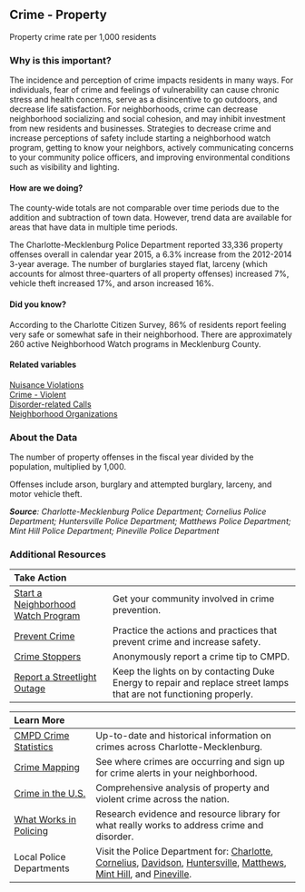 ## Crime - Property
Property crime rate per 1,000 residents

### Why is this important?
The incidence and perception of crime impacts residents in many ways. For individuals, fear of crime and feelings of vulnerability can cause chronic stress and health concerns, serve as a disincentive to go outdoors, and decrease life satisfaction. For neighborhoods, crime can decrease neighborhood socializing and social cohesion, and may inhibit investment from new residents and businesses. Strategies to decrease crime and increase perceptions of safety include starting a neighborhood watch program, getting to know your neighbors, actively communicating concerns to your community police officers, and improving environmental conditions such as visibility and lighting. 

#### How are we doing?
The county-wide totals are not comparable over time periods due to the addition and subtraction of town data. However, trend data are available for areas that have data in multiple time periods. 

The Charlotte-Mecklenburg Police Department reported 33,336 property offenses overall in calendar year 2015, a 6.3% increase from the 2012-2014 3-year average. The number of burglaries stayed flat, larceny (which accounts for almost three-quarters of all property offenses) increased 7%, vehicle theft increased 17%, and arson increased 16%. 

#### Did you know?
According to the Charlotte Citizen Survey, 86% of residents report feeling very safe or somewhat safe in their neighborhood. There are approximately 260 active Neighborhood Watch programs in Mecklenburg County.		  
	
#### Related variables
<a href="javascript:void(0)" onclick="changeMetric('m32')">Nuisance Violations</a>  
<a href="javascript:void(0)" onclick="changeMetric('m58')">Crime - Violent</a>  
<a href="javascript:void(0)" onclick="changeMetric('m60')">Disorder-related Calls</a>  
<a href="javascript:void(0)" onclick="changeMetric('m73')">Neighborhood Organizations</a>  

### About the Data
The number of property offenses in the fiscal year divided by the population, multiplied by 1,000. 

Offenses include arson, burglary and attempted burglary, larceny, and motor vehicle theft.

_**Source**: Charlotte-Mecklenburg Police Department; Cornelius Police Department; Huntersville Police Department; Matthews Police Department; Mint Hill Police Department; Pineville Police Department_

### Additional Resources
|Take Action |     |
|:- |:- |
|[Start a Neighborhood Watch Program](http://charmeck.org/city/charlotte/CMPD/safety/NeighborhoodWatch/Pages/default.aspx) |Get your community involved in crime prevention.
|[Prevent Crime](http://charmeck.org/city/charlotte/CMPD/safety/SafetyPrevention/Pages/default.aspx)|Practice the actions and practices that prevent crime and increase safety.
|[Crime Stoppers](http://charmeck.org/city/charlotte/CMPD/safety/CrimeStoppers/Pages/default.aspx) |Anonymously report a crime tip to CMPD.
|[Report a Streetlight Outage]( https://www.duke-energy.com/north-carolina-business/products/lighting/request-light-repair.asp) |Keep the lights on by contacting Duke Energy to repair and replace street lamps that are not functioning properly.

|Learn More |     |
|:- |:- |
|[CMPD Crime Statistics]( http://charmeck.org/city/charlotte/CMPD/safety/CrimeStat/Pages/default.aspx)|Up-to-date and historical information on crimes across Charlotte-Mecklenburg.
|[Crime Mapping](http://www.crimemapping.com/map/agency/65) |See where crimes are occurring and sign up for crime alerts in your neighborhood. 
|[Crime in the U.S.](http://www.fbi.gov/stats-services/crimestats)|Comprehensive analysis of property and violent crime across the nation.
|[What Works in Policing](http://cebcp.org/evidence-based-policing/what-works-in-policing/) |Research evidence and resource library for what really works to address crime and disorder.
|Local Police Departments|Visit the Police Department for: [Charlotte](http://charmeck.org/city/charlotte/CMPD/Pages/default.aspx), [Cornelius](http://www.cornelius.org/index.aspx?nid=189), [Davidson](http://www.ci.davidson.nc.us/index.aspx?NID=126), [Huntersville](http://www.huntersville.org/Departments/Police.aspx), [Matthews](http://matthewsnc.gov/pview.aspx?id=20737&catID=567), [Mint Hill](http://www.minthill.com/police_department.php?Police-Department-1), and [Pineville](http://www.pinevillencpolice.com/).
